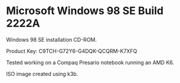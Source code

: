 # Microsoft Windows 98 SE Build 2222A

Windows 98 SE installation CD-ROM.

Product Key: C9TCH-G72Y6-G4DQK-QCQRM-K7XFQ

Tested working on a Compaq Presario notebook running an AMD K6.

ISO image created using k3b.

